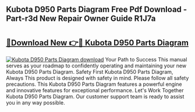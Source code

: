 ## Kubota D950 Parts Diagram Free Pdf Download - Part-r3d New Repair Owner Guide R1J7a

# <h2><a href="http://dfokhh.blite.top/?on=Kubota+D950+Parts+Diagram">🔗Download New 👉🔴 Kubota D950 Parts Diagram</a></h2>

[![Kubota D950 Parts Diagram download](https://i.imgur.com/lujVjoI.png)](http://dfokhh.blite.top/?on=Kubota+D950+Parts+Diagram)
Your Path to Success This manual serves as your roadmap to confidently operating and maintaining your new Kubota D950 Parts Diagram. Safety First Kubota D950 Parts Diagram, Always This product is designed with safety in mind. Please follow all safety precautions. This Kubota D950 Parts Diagram features a powerful engine and innovative features for exceptional performance. Let's Work Together Kubota D950 Parts Diagram. Our customer support team is ready to assist you in any way possible.
